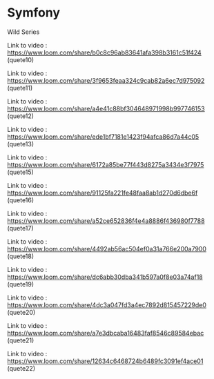 # Symfony
Wild Series

Link to video : https://www.loom.com/share/b0c8c96ab83641afa398b3161c51f424 (quete10)

Link to video : https://www.loom.com/share/3f9653feaa324c9cab82a6ec7d975092 (quete11)

Link to video : https://www.loom.com/share/a4e41c88bf304648971998b997746153 (quete12)

Link to video : https://www.loom.com/share/ede1bf7181e1423f94afca86d7a44c05 (quete13)

Link to video : https://www.loom.com/share/6172a85be77f443d8275a3434e3f7975 (quete15)

Link to video : https://www.loom.com/share/91125fa221fe48faa8ab1d270d6dbe6f (quete16)

Link to video : https://www.loom.com/share/a52ce652836f4e4a8886f436980f7788 (quete17)

Link to video : https://www.loom.com/share/4492ab56ac504ef0a31a766e200a7900 (quete18)

Link to video : https://www.loom.com/share/dc6abb30dba341b597a0f8e03a74af18 (quete19)

Link to video : https://www.loom.com/share/4dc3a047fd3a4ec7892d815457229de0 (quete20)

Link to video : https://www.loom.com/share/a7e3dbcaba16483faf8546c89584ebac (quete21)

Link to video : https://www.loom.com/share/12634c6468724b6489fc3091ef4ace01 (quete22)